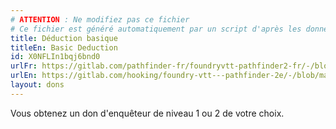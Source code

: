 ```yaml
---
# ATTENTION : Ne modifiez pas ce fichier
# Ce fichier est généré automatiquement par un script d'après les données du module Foundry VTT officiel et de sa traduction
title: Déduction basique
titleEn: Basic Deduction
id: X0NFLIn1bqj6bnd0
urlFr: https://gitlab.com/pathfinder-fr/foundryvtt-pathfinder2-fr/-/blob/master/data/feats/X0NFLIn1bqj6bnd0.htm
urlEn: https://gitlab.com/hooking/foundry-vtt---pathfinder-2e/-/blob/master/packs/data/feats.db/basic-deduction.json
layout: dons
---
```

Vous obtenez un don d'enquêteur de niveau 1 ou 2 de votre choix.
